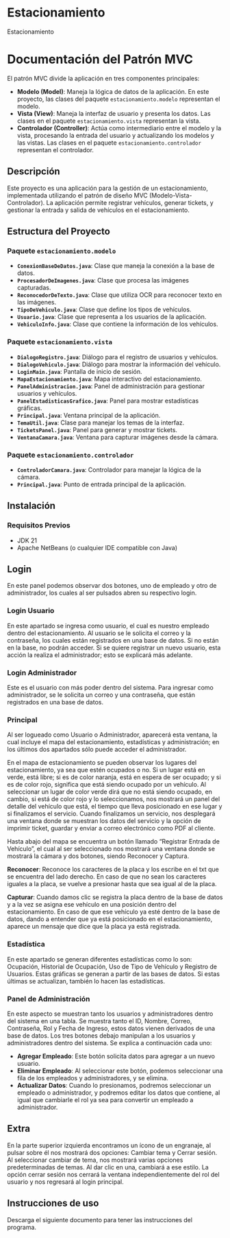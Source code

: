 # Estacionamiento
Estacionamiento
# Documentación del Patrón MVC

El patrón MVC divide la aplicación en tres componentes principales:

- **Modelo (Model)**: Maneja la lógica de datos de la aplicación. En este proyecto, las clases del paquete `estacionamiento.modelo` representan el modelo.
- **Vista (View)**: Maneja la interfaz de usuario y presenta los datos. Las clases en el paquete `estacionamiento.vista` representan la vista.
- **Controlador (Controller)**: Actúa como intermediario entre el modelo y la vista, procesando la entrada del usuario y actualizando los modelos y las vistas. Las clases en el paquete `estacionamiento.controlador` representan el controlador.

## Descripción

Este proyecto es una aplicación para la gestión de un estacionamiento, implementada utilizando el patrón de diseño MVC (Modelo-Vista-Controlador). La aplicación permite registrar vehículos, generar tickets, y gestionar la entrada y salida de vehículos en el estacionamiento.

## Estructura del Proyecto

### Paquete `estacionamiento.modelo`

- **`ConexionBaseDeDatos.java`**: Clase que maneja la conexión a la base de datos.
- **`ProcesadorDeImagenes.java`**: Clase que procesa las imágenes capturadas.
- **`ReconocedorDeTexto.java`**: Clase que utiliza OCR para reconocer texto en las imágenes.
- **`TipoDeVehiculo.java`**: Clase que define los tipos de vehículos.
- **`Usuario.java`**: Clase que representa a los usuarios de la aplicación.
- **`VehiculoInfo.java`**: Clase que contiene la información de los vehículos.

### Paquete `estacionamiento.vista`

- **`DialogoRegistro.java`**: Diálogo para el registro de usuarios y vehículos.
- **`DialogoVehiculo.java`**: Diálogo para mostrar la información del vehículo.
- **`LoginMain.java`**: Pantalla de inicio de sesión.
- **`MapaEstacionamiento.java`**: Mapa interactivo del estacionamiento.
- **`PanelAdministracion.java`**: Panel de administración para gestionar usuarios y vehículos.
- **`PanelEstadisticasGrafico.java`**: Panel para mostrar estadísticas gráficas.
- **`Principal.java`**: Ventana principal de la aplicación.
- **`TemaUtil.java`**: Clase para manejar los temas de la interfaz.
- **`TicketsPanel.java`**: Panel para generar y mostrar tickets.
- **`VentanaCamara.java`**: Ventana para capturar imágenes desde la cámara.

### Paquete `estacionamiento.controlador`

- **`ControladorCamara.java`**: Controlador para manejar la lógica de la cámara.
- **`Principal.java`**: Punto de entrada principal de la aplicación.

## Instalación

### Requisitos Previos

- JDK 21
- Apache NetBeans (o cualquier IDE compatible con Java)

## Login

En este panel podemos observar dos botones, uno de empleado y otro de administrador, los cuales al ser pulsados abren su respectivo login.

### Login Usuario

En este apartado se ingresa como usuario, el cual es nuestro empleado dentro del estacionamiento. Al usuario se le solicita el correo y la contraseña, los cuales están registrados en una base de datos. Si no están en la base, no podrán acceder. Si se quiere registrar un nuevo usuario, esta acción la realiza el administrador; esto se explicará más adelante.

### Login Administrador

Este es el usuario con más poder dentro del sistema. Para ingresar como administrador, se le solicita un correo y una contraseña, que están registrados en una base de datos.

### Principal

Al ser logueado como Usuario o Administrador, aparecerá esta ventana, la cual incluye el mapa del estacionamiento, estadísticas y administración; en los últimos dos apartados sólo puede acceder el administrador.

En el mapa de estacionamiento se pueden observar los lugares del estacionamiento, ya sea que estén ocupados o no. Si un lugar está en verde, está libre; si es de color naranja, está en espera de ser ocupado; y si es de color rojo, significa que está siendo ocupado por un vehículo. Al seleccionar un lugar de color verde dirá que no está siendo ocupado, en cambio, si está de color rojo y lo seleccionamos, nos mostrará un panel del detalle del vehículo que está, el tiempo que lleva posicionado en ese lugar y si finalizamos el servicio. Cuando finalizamos un servicio, nos desplegará una ventana donde se muestran los datos del servicio y la opción de imprimir ticket, guardar y enviar a correo electrónico como PDF al cliente.

Hasta abajo del mapa se encuentra un botón llamado “Registrar Entrada de Vehículo”, el cual al ser seleccionado nos mostrará una ventana donde se mostrará la cámara y dos botones, siendo Reconocer y Captura.

**Reconocer**: Reconoce los caracteres de la placa y los escribe en el txt que se encuentra del lado derecho. En caso de que no sean los caracteres iguales a la placa, se vuelve a presionar hasta que sea igual al de la placa.

**Capturar**: Cuando damos clic se registra la placa dentro de la base de datos y a la vez se asigna ese vehículo en una posición dentro del estacionamiento. En caso de que ese vehículo ya esté dentro de la base de datos, dando a entender que ya está posicionado en el estacionamiento, aparece un mensaje que dice que la placa ya está registrada.

### Estadística

En este apartado se generan diferentes estadísticas como lo son: Ocupación, Historial de Ocupación, Uso de Tipo de Vehículo y Registro de Usuarios. Estas gráficas se generan a partir de las bases de datos. Si estas últimas se actualizan, también lo hacen las estadísticas.

### Panel de Administración

En este aspecto se muestran tanto los usuarios y administradores dentro del sistema en una tabla. Se muestra tanto el ID, Nombre, Correo, Contraseña, Rol y Fecha de Ingreso, estos datos vienen derivados de una base de datos. Los tres botones debajo manipulan a los usuarios y administradores dentro del sistema. Se explica a continuación cada uno:

- **Agregar Empleado**: Este botón solicita datos para agregar a un nuevo usuario.
- **Eliminar Empleado**: Al seleccionar este botón, podemos seleccionar una fila de los empleados y administradores, y se elimina.
- **Actualizar Datos**: Cuando lo presionamos, podremos seleccionar un empleado o administrador, y podremos editar los datos que contiene, al igual que cambiarle el rol ya sea para convertir un empleado a administrador.

## Extra

En la parte superior izquierda encontramos un ícono de un engranaje, al pulsar sobre él nos mostrará dos opciones: Cambiar tema y Cerrar sesión. Al seleccionar cambiar de tema, nos mostrará varias opciones predeterminadas de temas. Al dar clic en una, cambiará a ese estilo. La opción cerrar sesión nos cerrará la ventana independientemente del rol del usuario y nos regresará al login principal.

## Instrucciones de uso

Descarga el siguiente documento para tener las instrucciones del programa.
